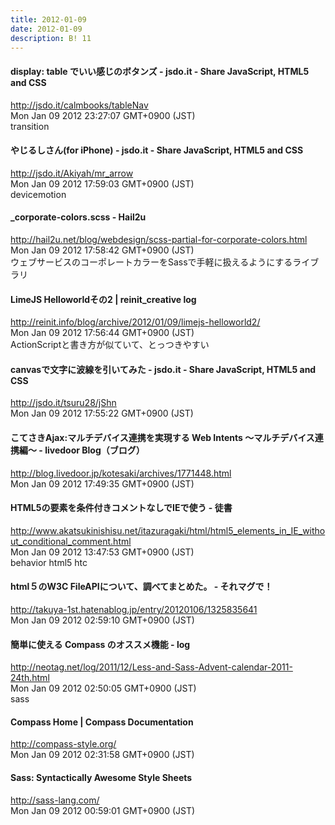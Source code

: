 ```yaml
---
title: 2012-01-09
date: 2012-01-09
description: B! 11
---
```


#### display: table でいい感じのボタンズ - jsdo.it - Share JavaScript, HTML5 and CSS
http://jsdo.it/calmbooks/tableNav<br>
Mon Jan 09 2012 23:27:07 GMT+0900 (JST)<br>
transition


#### やじるしさん(for iPhone) - jsdo.it - Share JavaScript, HTML5 and CSS
http://jsdo.it/Akiyah/mr_arrow<br>
Mon Jan 09 2012 17:59:03 GMT+0900 (JST)<br>
devicemotion


#### _corporate-colors.scss - Hail2u
http://hail2u.net/blog/webdesign/scss-partial-for-corporate-colors.html<br>
Mon Jan 09 2012 17:58:42 GMT+0900 (JST)<br>
ウェブサービスのコーポレートカラーをSassで手軽に扱えるようにするライブラリ


#### LimeJS Helloworldその2 | reinit_creative log
http://reinit.info/blog/archive/2012/01/09/limejs-helloworld2/<br>
Mon Jan 09 2012 17:56:44 GMT+0900 (JST)<br>
ActionScriptと書き方が似ていて、とっつきやすい


#### canvasで文字に波線を引いてみた - jsdo.it - Share JavaScript, HTML5 and CSS
http://jsdo.it/tsuru28/jShn<br>
Mon Jan 09 2012 17:55:22 GMT+0900 (JST)<br>


#### こてさきAjax:マルチデバイス連携を実現する Web Intents 〜マルチデバイス連携編〜 - livedoor Blog（ブログ）
http://blog.livedoor.jp/kotesaki/archives/1771448.html<br>
Mon Jan 09 2012 17:49:35 GMT+0900 (JST)<br>


#### HTML5の要素を条件付きコメントなしでIEで使う - 徒書
http://www.akatsukinishisu.net/itazuragaki/html/html5_elements_in_IE_without_conditional_comment.html<br>
Mon Jan 09 2012 13:47:53 GMT+0900 (JST)<br>
behavior html5 htc


#### html５のW3C FileAPIについて、調べてまとめた。 - それマグで！
http://takuya-1st.hatenablog.jp/entry/20120106/1325835641<br>
Mon Jan 09 2012 02:59:10 GMT+0900 (JST)<br>


#### 簡単に使える Compass のオススメ機能 - log
http://neotag.net/log/2011/12/Less-and-Sass-Advent-calendar-2011-24th.html<br>
Mon Jan 09 2012 02:50:05 GMT+0900 (JST)<br>
sass


#### Compass Home | Compass Documentation
http://compass-style.org/<br>
Mon Jan 09 2012 02:31:58 GMT+0900 (JST)<br>


#### Sass: Syntactically Awesome Style Sheets
http://sass-lang.com/<br>
Mon Jan 09 2012 00:59:01 GMT+0900 (JST)<br>


